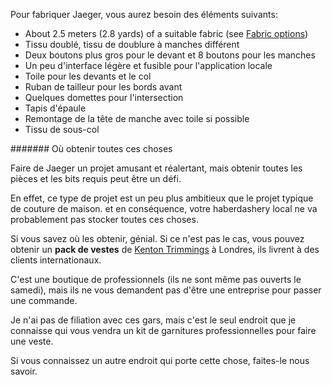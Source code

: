 Pour fabriquer Jaeger, vous aurez besoin des éléments suivants:

-   About 2.5 meters (2.8 yards) of a suitable fabric (see [Fabric options](#fabric-options))
-   Tissu doublé, tissu de doublure à manches différent
-   Deux boutons plus gros pour le devant et 8 boutons pour les manches
-   Un peu d'interface légère et fusible pour l'application locale
-   Toile pour les devants et le col
-   Ruban de tailleur pour les bords avant
-   Quelques domettes pour l'intersection
-   Tapis d'épaule
-   Remontage de la tête de manche avec toile si possible
-   Tissu de sous-col

<Note>

\####### Où obtenir toutes ces choses

Faire de Jaeger un projet amusant et réalertant, mais obtenir toutes les pièces et les bits requis peut être un défi.

En effet, ce type de projet est un peu plus ambitieux que le projet typique de couture de maison.
et en conséquence, votre haberdashery local ne va probablement pas stocker toutes ces choses.

Si vous savez où les obtenir, génial. Si ce n'est pas le cas, vous pouvez obtenir un **pack de vestes** de
[Kenton Trimmings](http://kentontrimmings.co.uk/shop/) à Londres, ils livrent à des clients internationaux.

C'est une boutique de professionnels (ils ne sont même pas ouverts le samedi), mais ils ne vous demandent pas d'être une entreprise
pour passer une commande.

Je n'ai pas de filiation avec ces gars, mais c'est le seul endroit que je connaisse qui vous vendra un kit de
garnitures professionnelles pour faire une veste.

Si vous connaissez un autre endroit qui porte cette chose, faites-le nous savoir.

</Note>
